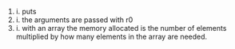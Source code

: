 1. i. puts
2. i. the arguments are passed with r0
3. i. with an array the memory allocated is the number of elements multiplied by how many elements 
      in the array are needed.
